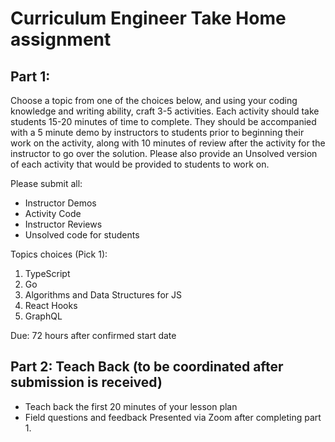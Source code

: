 # Curriculum Engineer Take Home assignment

## Part 1:

Choose a topic from one of the choices below, and using your coding knowledge and writing ability, craft 3-5 activities. Each activity should take students 15-20 minutes of time to complete. They should be accompanied with a 5 minute demo by instructors to students prior to beginning their work on the activity, along with 10 minutes of review after the activity for the instructor to go over the solution. Please also provide an Unsolved version of each activity that would be provided to students to work on.

Please submit all:

- Instructor Demos
- Activity Code
- Instructor Reviews
- Unsolved code for students

Topics choices (Pick 1):

1. TypeScript
1. Go
1. Algorithms and Data Structures for JS
1. React Hooks
1. GraphQL

Due: 72 hours after confirmed start date

## Part 2: Teach Back (to be coordinated after submission is received)

- Teach back the first 20 minutes of your lesson plan
- Field questions and feedback
  Presented via Zoom after completing part 1.
